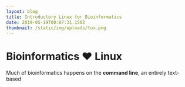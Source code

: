```yaml
---
layout: blog
title: Introductory Linux for Bioinformatics
date: 2019-05-19T00:07:31.150Z
thumbnail: /static/img/uploads/tux.png
---
```

# Bioinformatics ♥ Linux

Much of bioinformatics happens on the **command line**, an entirely text-based

